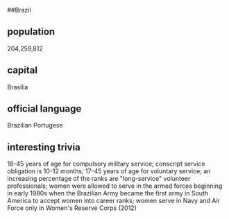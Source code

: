 ##Brazil
## population 

204,259,812


## capital 

Brasilia

 
## official language 

Brazilian Portugese


## interesting trivia

18-45 years of age for compulsory military service; conscript service obligation is 10-12 months; 17-45 years of age for voluntary service; an increasing percentage of the ranks are "long-service" volunteer professionals; women were allowed to serve in the armed forces beginning in early 1980s when the Brazilian Army became the first army in South America to accept women into career ranks; women serve in Navy and Air Force only in Women's Reserve Corps (2012)



